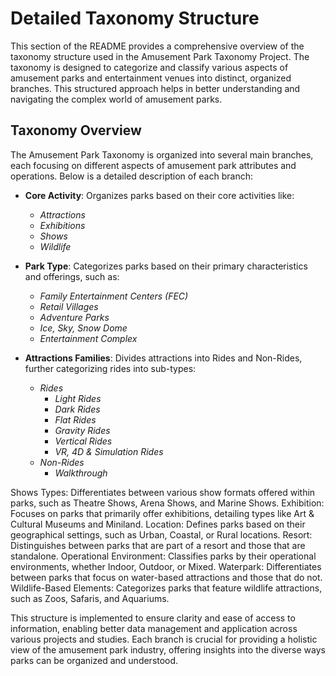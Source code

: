 # Detailed Taxonomy Structure
This section of the README provides a comprehensive overview of the taxonomy structure used in the Amusement Park Taxonomy Project. The taxonomy is designed to categorize and classify various aspects of amusement parks and entertainment venues into distinct, organized branches. This structured approach helps in better understanding and navigating the complex world of amusement parks.

## Taxonomy Overview
The Amusement Park Taxonomy is organized into several main branches, each focusing on different aspects of amusement park attributes and operations. Below is a detailed description of each branch:

- **Core Activity**: Organizes parks based on their core activities like:
  
  - *Attractions*
  - *Exhibitions*
  - *Shows*
  - *Wildlife*

- **Park Type**: Categorizes parks based on their primary characteristics and offerings, such as:
  
  - *Family Entertainment Centers (FEC)*
  - *Retail Villages*
  - *Adventure Parks*
  - *Ice, Sky, Snow Dome*
  - *Entertainment Complex*
    
- **Attractions Families**: Divides attractions into Rides and Non-Rides, further categorizing rides into sub-types:

  - *Rides*
    - *Light Rides*
    - *Dark Rides*
    - *Flat Rides*
    - *Gravity Rides*
    - *Vertical Rides*
    - *VR, 4D & Simulation Rides*
  - *Non-Rides*
    - *Walkthrough*
  
Shows Types: Differentiates between various show formats offered within parks, such as Theatre Shows, Arena Shows, and Marine Shows.
Exhibition: Focuses on parks that primarily offer exhibitions, detailing types like Art & Cultural Museums and Miniland.
Location: Defines parks based on their geographical settings, such as Urban, Coastal, or Rural locations.
Resort: Distinguishes between parks that are part of a resort and those that are standalone.
Operational Environment: Classifies parks by their operational environments, whether Indoor, Outdoor, or Mixed.
Waterpark: Differentiates between parks that focus on water-based attractions and those that do not.
Wildlife-Based Elements: Categorizes parks that feature wildlife attractions, such as Zoos, Safaris, and Aquariums.

This structure is implemented to ensure clarity and ease of access to information, enabling better data management and application across various projects and studies. Each branch is crucial for providing a holistic view of the amusement park industry, offering insights into the diverse ways parks can be organized and understood.
